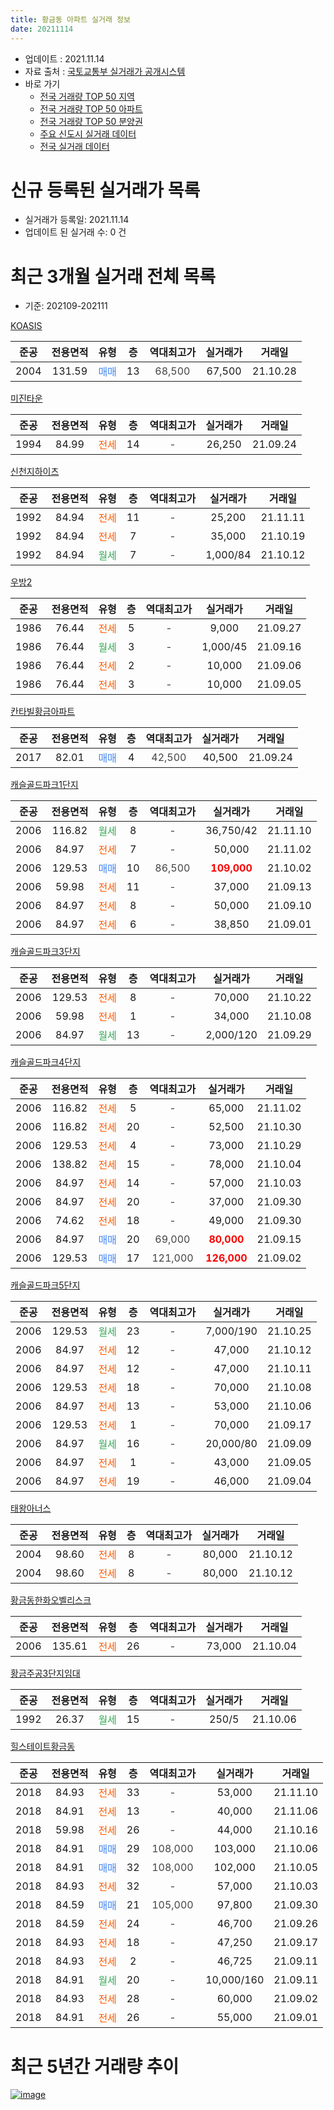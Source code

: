 ```yaml
---
title: 황금동 아파트 실거래 정보
date: 20211114
---
```


* 업데이트 : 2021.11.14
* 자료 출처 : [국토교통부 실거래가 공개시스템](http://rt.molit.go.kr)
* 바로 가기
    * [전국 거래량 TOP 50 지역](https://apt-info.github.io/apt-trade-info/tr)
    * [전국 거래량 TOP 50 아파트](https://apt-info.github.io/apt-trade-info/ta)
    * [전국 거래량 TOP 50 분양권](https://apt-info.github.io/apt-trade-info/tb)
    * [주요 신도시 실거래 데이터](https://apt-info.github.io/apt-trade-info/newtown)
    * [전국 실거래 데이터](https://apt-info.github.io/apt-trade-info/all)



<script async src="https://pagead2.googlesyndication.com/pagead/js/adsbygoogle.js"></script>
<!-- 기본광고 -->
<ins class="adsbygoogle"
     style="display:block"
     data-ad-client="ca-pub-1142216861245946"
     data-ad-slot="4805727019"
     data-ad-format="auto"
     data-full-width-responsive="true"></ins>
<script>
     (adsbygoogle = window.adsbygoogle || []).push({});
</script>


# 신규 등록된 실거래가 목록

* 실거래가 등록일: 2021.11.14
* 업데이트 된 실거래 수: 0 건




<script async src="https://pagead2.googlesyndication.com/pagead/js/adsbygoogle.js"></script>
<!-- 기본광고 -->
<ins class="adsbygoogle"
     style="display:block"
     data-ad-client="ca-pub-1142216861245946"
     data-ad-slot="4805727019"
     data-ad-format="auto"
     data-full-width-responsive="true"></ins>
<script>
     (adsbygoogle = window.adsbygoogle || []).push({});
</script>


# 최근 3개월 실거래 전체 목록
* 기준: 202109-202111


[KOASIS](https://search.naver.com/search.naver?query=KOASIS)

|준공|전용면적|유형|층|역대최고가|실거래가|거래일|
|:---:|:---:|:---:|:---:|:---:|:---:|:---:|
|2004|131.59|<span style="color:#4285F3">매매</span>|13|<span style="color:#444444">68,500</span>|67,500|21.10.28|

[미진타운](https://search.naver.com/search.naver?query=%EB%AF%B8%EC%A7%84%ED%83%80%EC%9A%B4)

|준공|전용면적|유형|층|역대최고가|실거래가|거래일|
|:---:|:---:|:---:|:---:|:---:|:---:|:---:|
|1994|84.99|<span style="color:#FF5A00">전세</span>|14|<span style="color:#444444">-</span>|26,250|21.09.24|

[신천지하이츠](https://search.naver.com/search.naver?query=%EC%8B%A0%EC%B2%9C%EC%A7%80%ED%95%98%EC%9D%B4%EC%B8%A0)

|준공|전용면적|유형|층|역대최고가|실거래가|거래일|
|:---:|:---:|:---:|:---:|:---:|:---:|:---:|
|1992|84.94|<span style="color:#FF5A00">전세</span>|11|<span style="color:#444444">-</span>|25,200|21.11.11|
|1992|84.94|<span style="color:#FF5A00">전세</span>|7|<span style="color:#444444">-</span>|35,000|21.10.19|
|1992|84.94|<span style="color:#34A853">월세</span>|7|<span style="color:#444444">-</span>|1,000/84|21.10.12|

[우방2](https://search.naver.com/search.naver?query=%EC%9A%B0%EB%B0%A92)

|준공|전용면적|유형|층|역대최고가|실거래가|거래일|
|:---:|:---:|:---:|:---:|:---:|:---:|:---:|
|1986|76.44|<span style="color:#FF5A00">전세</span>|5|<span style="color:#444444">-</span>|9,000|21.09.27|
|1986|76.44|<span style="color:#34A853">월세</span>|3|<span style="color:#444444">-</span>|1,000/45|21.09.16|
|1986|76.44|<span style="color:#FF5A00">전세</span>|2|<span style="color:#444444">-</span>|10,000|21.09.06|
|1986|76.44|<span style="color:#FF5A00">전세</span>|3|<span style="color:#444444">-</span>|10,000|21.09.05|

[칸타빌황금아파트](https://search.naver.com/search.naver?query=%EC%B9%B8%ED%83%80%EB%B9%8C%ED%99%A9%EA%B8%88%EC%95%84%ED%8C%8C%ED%8A%B8)

|준공|전용면적|유형|층|역대최고가|실거래가|거래일|
|:---:|:---:|:---:|:---:|:---:|:---:|:---:|
|2017|82.01|<span style="color:#4285F3">매매</span>|4|<span style="color:#444444">42,500</span>|40,500|21.09.24|

[캐슬골드파크1단지](https://search.naver.com/search.naver?query=%EC%BA%90%EC%8A%AC%EA%B3%A8%EB%93%9C%ED%8C%8C%ED%81%AC1%EB%8B%A8%EC%A7%80)

|준공|전용면적|유형|층|역대최고가|실거래가|거래일|
|:---:|:---:|:---:|:---:|:---:|:---:|:---:|
|2006|116.82|<span style="color:#34A853">월세</span>|8|<span style="color:#444444">-</span>|36,750/42|21.11.10|
|2006|84.97|<span style="color:#FF5A00">전세</span>|7|<span style="color:#444444">-</span>|50,000|21.11.02|
|2006|129.53|<span style="color:#4285F3">매매</span>|10|<span style="color:#444444">86,500</span>|<b><span style="color:#FF0000">109,000</span></b>|21.10.02|
|2006|59.98|<span style="color:#FF5A00">전세</span>|11|<span style="color:#444444">-</span>|37,000|21.09.13|
|2006|84.97|<span style="color:#FF5A00">전세</span>|8|<span style="color:#444444">-</span>|50,000|21.09.10|
|2006|84.97|<span style="color:#FF5A00">전세</span>|6|<span style="color:#444444">-</span>|38,850|21.09.01|

[캐슬골드파크3단지](https://search.naver.com/search.naver?query=%EC%BA%90%EC%8A%AC%EA%B3%A8%EB%93%9C%ED%8C%8C%ED%81%AC3%EB%8B%A8%EC%A7%80)

|준공|전용면적|유형|층|역대최고가|실거래가|거래일|
|:---:|:---:|:---:|:---:|:---:|:---:|:---:|
|2006|129.53|<span style="color:#FF5A00">전세</span>|8|<span style="color:#444444">-</span>|70,000|21.10.22|
|2006|59.98|<span style="color:#FF5A00">전세</span>|1|<span style="color:#444444">-</span>|34,000|21.10.08|
|2006|84.97|<span style="color:#34A853">월세</span>|13|<span style="color:#444444">-</span>|2,000/120|21.09.29|

[캐슬골드파크4단지](https://search.naver.com/search.naver?query=%EC%BA%90%EC%8A%AC%EA%B3%A8%EB%93%9C%ED%8C%8C%ED%81%AC4%EB%8B%A8%EC%A7%80)

|준공|전용면적|유형|층|역대최고가|실거래가|거래일|
|:---:|:---:|:---:|:---:|:---:|:---:|:---:|
|2006|116.82|<span style="color:#FF5A00">전세</span>|5|<span style="color:#444444">-</span>|65,000|21.11.02|
|2006|116.82|<span style="color:#FF5A00">전세</span>|20|<span style="color:#444444">-</span>|52,500|21.10.30|
|2006|129.53|<span style="color:#FF5A00">전세</span>|4|<span style="color:#444444">-</span>|73,000|21.10.29|
|2006|138.82|<span style="color:#FF5A00">전세</span>|15|<span style="color:#444444">-</span>|78,000|21.10.04|
|2006|84.97|<span style="color:#FF5A00">전세</span>|14|<span style="color:#444444">-</span>|57,000|21.10.03|
|2006|84.97|<span style="color:#FF5A00">전세</span>|20|<span style="color:#444444">-</span>|37,000|21.09.30|
|2006|74.62|<span style="color:#FF5A00">전세</span>|18|<span style="color:#444444">-</span>|49,000|21.09.30|
|2006|84.97|<span style="color:#4285F3">매매</span>|20|<span style="color:#444444">69,000</span>|<b><span style="color:#FF0000">80,000</span></b>|21.09.15|
|2006|129.53|<span style="color:#4285F3">매매</span>|17|<span style="color:#444444">121,000</span>|<b><span style="color:#FF0000">126,000</span></b>|21.09.02|

[캐슬골드파크5단지](https://search.naver.com/search.naver?query=%EC%BA%90%EC%8A%AC%EA%B3%A8%EB%93%9C%ED%8C%8C%ED%81%AC5%EB%8B%A8%EC%A7%80)

|준공|전용면적|유형|층|역대최고가|실거래가|거래일|
|:---:|:---:|:---:|:---:|:---:|:---:|:---:|
|2006|129.53|<span style="color:#34A853">월세</span>|23|<span style="color:#444444">-</span>|7,000/190|21.10.25|
|2006|84.97|<span style="color:#FF5A00">전세</span>|12|<span style="color:#444444">-</span>|47,000|21.10.12|
|2006|84.97|<span style="color:#FF5A00">전세</span>|12|<span style="color:#444444">-</span>|47,000|21.10.11|
|2006|129.53|<span style="color:#FF5A00">전세</span>|18|<span style="color:#444444">-</span>|70,000|21.10.08|
|2006|84.97|<span style="color:#FF5A00">전세</span>|13|<span style="color:#444444">-</span>|53,000|21.10.06|
|2006|129.53|<span style="color:#FF5A00">전세</span>|1|<span style="color:#444444">-</span>|70,000|21.09.17|
|2006|84.97|<span style="color:#34A853">월세</span>|16|<span style="color:#444444">-</span>|20,000/80|21.09.09|
|2006|84.97|<span style="color:#FF5A00">전세</span>|1|<span style="color:#444444">-</span>|43,000|21.09.05|
|2006|84.97|<span style="color:#FF5A00">전세</span>|19|<span style="color:#444444">-</span>|46,000|21.09.04|

[태왕아너스](https://search.naver.com/search.naver?query=%ED%83%9C%EC%99%95%EC%95%84%EB%84%88%EC%8A%A4)

|준공|전용면적|유형|층|역대최고가|실거래가|거래일|
|:---:|:---:|:---:|:---:|:---:|:---:|:---:|
|2004|98.60|<span style="color:#FF5A00">전세</span>|8|<span style="color:#444444">-</span>|80,000|21.10.12|
|2004|98.60|<span style="color:#FF5A00">전세</span>|8|<span style="color:#444444">-</span>|80,000|21.10.12|

[황금동한화오벨리스크](https://search.naver.com/search.naver?query=%ED%99%A9%EA%B8%88%EB%8F%99%ED%95%9C%ED%99%94%EC%98%A4%EB%B2%A8%EB%A6%AC%EC%8A%A4%ED%81%AC)

|준공|전용면적|유형|층|역대최고가|실거래가|거래일|
|:---:|:---:|:---:|:---:|:---:|:---:|:---:|
|2006|135.61|<span style="color:#FF5A00">전세</span>|26|<span style="color:#444444">-</span>|73,000|21.10.04|

[황금주공3단지임대](https://search.naver.com/search.naver?query=%ED%99%A9%EA%B8%88%EC%A3%BC%EA%B3%B53%EB%8B%A8%EC%A7%80%EC%9E%84%EB%8C%80)

|준공|전용면적|유형|층|역대최고가|실거래가|거래일|
|:---:|:---:|:---:|:---:|:---:|:---:|:---:|
|1992|26.37|<span style="color:#34A853">월세</span>|15|<span style="color:#444444">-</span>|250/5|21.10.06|


<script async src="https://pagead2.googlesyndication.com/pagead/js/adsbygoogle.js"></script>
<!-- 기본광고 -->
<ins class="adsbygoogle"
     style="display:block"
     data-ad-client="ca-pub-1142216861245946"
     data-ad-slot="4805727019"
     data-ad-format="auto"
     data-full-width-responsive="true"></ins>
<script>
     (adsbygoogle = window.adsbygoogle || []).push({});
</script>


[힐스테이트황금동](https://search.naver.com/search.naver?query=%ED%9E%90%EC%8A%A4%ED%85%8C%EC%9D%B4%ED%8A%B8%ED%99%A9%EA%B8%88%EB%8F%99)

|준공|전용면적|유형|층|역대최고가|실거래가|거래일|
|:---:|:---:|:---:|:---:|:---:|:---:|:---:|
|2018|84.93|<span style="color:#FF5A00">전세</span>|33|<span style="color:#444444">-</span>|53,000|21.11.10|
|2018|84.91|<span style="color:#FF5A00">전세</span>|13|<span style="color:#444444">-</span>|40,000|21.11.06|
|2018|59.98|<span style="color:#FF5A00">전세</span>|26|<span style="color:#444444">-</span>|44,000|21.10.16|
|2018|84.91|<span style="color:#4285F3">매매</span>|29|<span style="color:#444444">108,000</span>|103,000|21.10.06|
|2018|84.91|<span style="color:#4285F3">매매</span>|32|<span style="color:#444444">108,000</span>|102,000|21.10.05|
|2018|84.93|<span style="color:#FF5A00">전세</span>|32|<span style="color:#444444">-</span>|57,000|21.10.03|
|2018|84.59|<span style="color:#4285F3">매매</span>|21|<span style="color:#444444">105,000</span>|97,800|21.09.30|
|2018|84.59|<span style="color:#FF5A00">전세</span>|24|<span style="color:#444444">-</span>|46,700|21.09.26|
|2018|84.93|<span style="color:#FF5A00">전세</span>|18|<span style="color:#444444">-</span>|47,250|21.09.17|
|2018|84.93|<span style="color:#FF5A00">전세</span>|2|<span style="color:#444444">-</span>|46,725|21.09.11|
|2018|84.91|<span style="color:#34A853">월세</span>|20|<span style="color:#444444">-</span>|10,000/160|21.09.11|
|2018|84.93|<span style="color:#FF5A00">전세</span>|28|<span style="color:#444444">-</span>|60,000|21.09.02|
|2018|84.91|<span style="color:#FF5A00">전세</span>|26|<span style="color:#444444">-</span>|55,000|21.09.01|



<script async src="https://pagead2.googlesyndication.com/pagead/js/adsbygoogle.js"></script>
<!-- 기본광고 -->
<ins class="adsbygoogle"
     style="display:block"
     data-ad-client="ca-pub-1142216861245946"
     data-ad-slot="4805727019"
     data-ad-format="auto"
     data-full-width-responsive="true"></ins>
<script>
     (adsbygoogle = window.adsbygoogle || []).push({});
</script>


# 최근 5년간 거래량 추이


<div style="width:100%;">
    <canvas id="deal_progress" height="200"></canvas>
</div>

<script>
new Chart(document.getElementById("deal_progress"), {
    type: 'line',
    data: {
        labels: ['16.01','16.02','16.03','16.04','16.05','16.06','16.07','16.08','16.09','16.10','16.11','16.12','17.01','17.02','17.03','17.04','17.05','17.06','17.07','17.08','17.09','17.10','17.11','17.12','18.01','18.02','18.03','18.04','18.05','18.06','18.07','18.08','18.09','18.10','18.11','18.12','19.01','19.02','19.03','19.04','19.05','19.06','19.07','19.08','19.09','19.10','19.11','19.12','20.01','20.02','20.03','20.04','20.05','20.06','20.07','20.08','20.09','20.10','20.11','20.12','21.01','21.02','21.03','21.04','21.05','21.06','21.07','21.08','21.09','21.10','21.11'],
        datasets: [{
            label: '매매/분양권',
            data: [22,29,18,24,13,24,25,24,58,55,25,26,20,22,31,34,44,78,103,77,39,36,41,38,54,55,70,26,31,31,28,49,53,32,27,17,15,4,9,17,12,13,10,29,22,81,76,87,55,46,6,16,22,68,99,83,109,63,24,17,3,4,7,7,10,9,4,7,4,4,0],
            borderColor: "rgba(66, 133, 243, 1)",
            backgroundColor: "rgba(66, 133, 243, 0.05)",
            borderWidth: 1,
            pointRadius: 0,
            fill: false,
            lineTension: 0
        },{
            label: '전/월세',
            data: [37,45,23,28,19,21,23,23,33,34,37,42,43,36,32,13,22,14,33,27,39,34,47,45,41,34,62,61,87,104,71,50,47,51,47,62,48,35,29,28,31,29,28,20,30,36,44,49,27,32,25,38,63,43,60,41,48,44,32,38,36,29,27,16,22,22,27,38,21,19,6],
            borderColor: "rgba(255, 90, 0, 1)",
            backgroundColor: "rgba(255, 90, 0, 0.05)",
            borderWidth: 1,
            pointRadius: 0,
            fill: false,
            lineTension: 0
        },{
            label: '합계',
            data: [59,74,41,52,32,45,48,47,91,89,62,68,63,58,63,47,66,92,136,104,78,70,88,83,95,89,132,87,118,135,99,99,100,83,74,79,63,39,38,45,43,42,38,49,52,117,120,136,82,78,31,54,85,111,159,124,157,107,56,55,39,33,34,23,32,31,31,45,25,23,6],
            borderColor: "rgba(0, 0, 0, 1)",
            backgroundColor: "rgba(0, 0, 0, 0.03)",
            borderWidth: 0.1,
            pointRadius: 0,
            fill: true,
            lineTension: 0
        }
        ]
    },
    options: {
        responsive: true,
        title: {
            display: false
        },
        tooltips: {
            mode: 'index',
            intersect: false
        },
        hover: {
            mode: 'nearest',
            intersect: true
        },
        scales: {
            xAxes: [{
                display: true,
                scaleLabel: {
                    display: true,
                    labelString: '년/월'
                }
            }],
            yAxes: [{
                display: true,
                ticks: {
                    suggestedMin: 0,
                },
                scaleLabel: {
                    display: true,
                    labelString: '실거래 수'
                }
            }]
        }
    }
});

</script>


[![image](https://apt-info.github.io/images/2020-01-03-apt-trade-info/1024x500.png)](https://play.google.com/store/apps/details?id=com.aptinfo.apttradeinfo)

